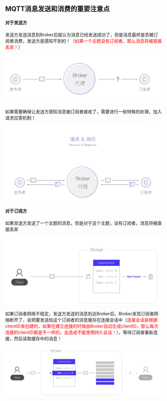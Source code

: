 ## MQTT消息发送和消费的重要注意点



#### 对于发送方

发送方发送消息到Broker后就认为消息已经发送成功了，但是消息最终是否被订阅者消费，发送方是感知不到的！（<font color="red">如果一个主题没有订阅者，那么消息将被直接丢弃！</font>）

![avatar](../images/WechatIMG722.png)

如果需要确保让发送方感知消息被订阅者接收了，需要进行一些特殊的处理，加入请求应答机制！

![avatar](../images/WechatIMG723.png)





#### 对于订阅方

如果发送方发送了一个主题的消息，但是对于这个主题，没有订阅者，消息将被直接丢弃

![avatar](../images/WechatIMG724.png)



如果订阅者网络不稳定，发送方发送的消息到达Broker后，Broker发现订阅者网络断开了，会把要发送给这个订阅者的消息缓存在连接会话中（<font color="red">连接会话是根据clientID来创建的，如果在建立连接的时候由Broker自动生成clientID，那么每次连接的clientID都是不一样的，会造成不能使用持久会话！</font>），等待订阅者重新连接，然后读取缓存中的消息！

![avatar](../images/WechatIMG725.png)
